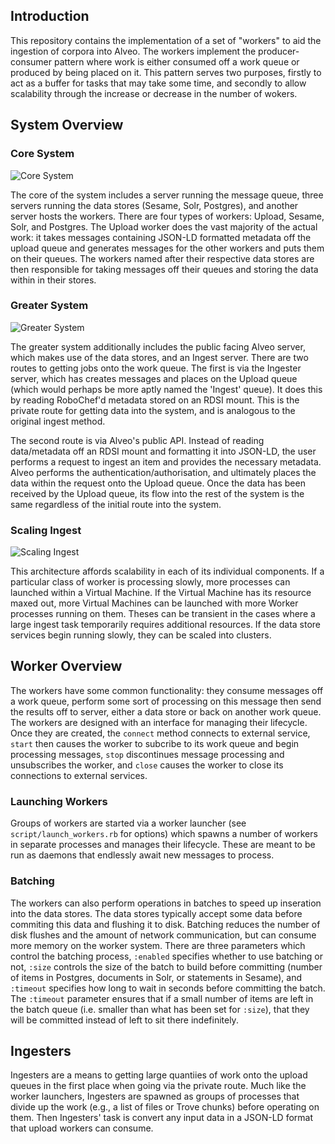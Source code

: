 ## Introduction

This repository contains the implementation of a set of "workers" to aid the ingestion of corpora into Alveo. The workers implement the producer-consumer pattern where work is either consumed off a work queue or produced by being placed on it. This pattern serves two purposes, firstly to act as a buffer for tasks that may take some time, and secondly to allow scalability through the increase or decrease in the number of wokers.

## System Overview

### Core System

![Core System](http://i.imgur.com/QIpTDDW.png)

The core of the system includes a server running the message queue, three servers running the data stores (Sesame, Solr, Postgres), and another server hosts the workers. There are four types of workers: Upload, Sesame, Solr, and Postgres. The 
Upload worker does the vast majority of the actual work: it takes messages containing JSON-LD formatted metadata off the upload queue and generates messages for the other workers and puts them on their queues. The workers named after their respective data stores are then responsible for taking messages off their queues and storing the data within in their stores.

### Greater System

![Greater System](http://i.imgur.com/QmCjMFv.png)

The greater system additionally includes the public facing Alveo server, which makes use of the data stores, and an Ingest server. There are two routes to getting jobs onto the work queue. The first is via the Ingester server, which has creates messages and places on the Upload queue (which would perhaps be more aptly named the 'Ingest' queue). It does this by reading RoboChef'd metadata stored on an RDSI mount. This is the private route for getting data into the system, and is analogous to the original ingest method.

The second route is via Alveo's public API. Instead of reading data/metadata off an RDSI mount and formatting it into JSON-LD, the user performs a request to ingest an item and provides the necessary metadata. Alveo performs the authentication/authorisation, and ultimately places the data within the request onto the Upload queue. Once the data has been received by the Upload queue, its flow into the rest of the system is the same regardless of the initial route into the system.

### Scaling Ingest

![Scaling Ingest](http://i.imgur.com/9Iqz7an.png)

This architecture affords scalability in each of its individual components. If a particular class of worker is processing slowly, more processes can launched within a Virtual Machine. If the Virtual Machine has its resource maxed out, more Virtual Machines can be launched with more Worker processes running on them. Theses can be transient in the cases where a large ingest task temporarily requires additional resources. If the data store services begin running slowly, they can be scaled into clusters.

## Worker Overview

The workers have some common functionality: they consume messages off a work queue, perform some sort of processing on this message then send the results off to server, either a data store or back on another work queue. The workers are designed with an interface for managing their lifecycle. Once they are created, the `connect` method connects to external service, `start` then causes the worker to subcribe to its work queue and begin processing messages, `stop` discontinues message processing and unsubscribes the worker, and `close` causes the worker to close its connections to external services.

### Launching Workers

Groups of workers are started via a worker launcher (see `script/launch_workers.rb` for options) which spawns a number of workers in separate processes and manages their lifecycle. These are meant to be run as daemons that endlessly await new messages to process.

### Batching

The workers can also perform operations in batches to speed up inseration into the data stores. The data stores typically accept some data before commiting this data and flushing it to disk. Batching reduces the number of disk flushes and the amount of network communication, but can consume more memory on the worker system. There are three parameters which control the batching process, `:enabled` specifies whether to use batching or not, `:size` controls the size of the batch to build before committing (number of items in Postgres, documents in Solr, or statements in Sesame), and `:timeout` specifies how long to wait in seconds before committing the batch. The `:timeout` parameter ensures that if a small number of items are left in the batch queue (i.e. smaller than what has been set for `:size`), that they will be committed instead of left to sit there indefinitely.

## Ingesters

Ingesters are a means to getting large quantiies of work onto the upload queues in the first place when going via the private route. Much like the worker launchers, Ingesters are spawned as groups of processes that divide up the work (e.g., a list of files or Trove chunks) before operating on them. Then Ingesters' task is convert any input data in a JSON-LD format that upload workers can consume.
